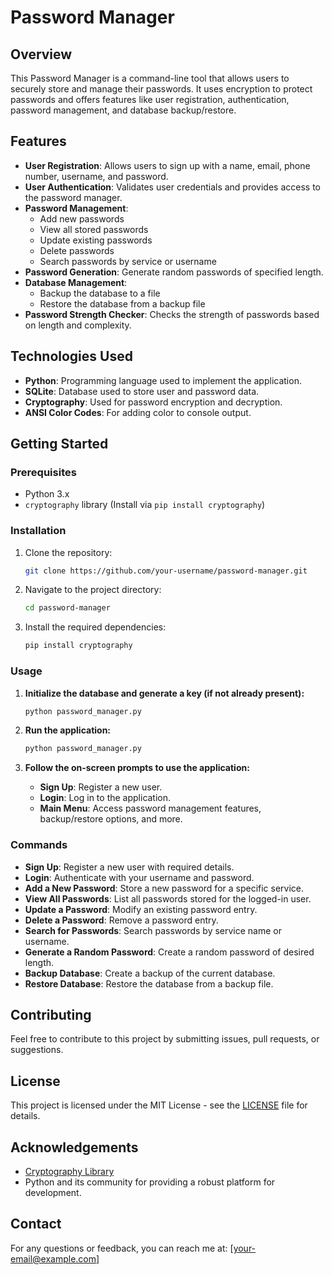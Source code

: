 # Password Manager

## Overview

This Password Manager is a command-line tool that allows users to securely store and manage their passwords. It uses encryption to protect passwords and offers features like user registration, authentication, password management, and database backup/restore.

## Features

- **User Registration**: Allows users to sign up with a name, email, phone number, username, and password.
- **User Authentication**: Validates user credentials and provides access to the password manager.
- **Password Management**:
  - Add new passwords
  - View all stored passwords
  - Update existing passwords
  - Delete passwords
  - Search passwords by service or username
- **Password Generation**: Generate random passwords of specified length.
- **Database Management**:
  - Backup the database to a file
  - Restore the database from a backup file
- **Password Strength Checker**: Checks the strength of passwords based on length and complexity.

## Technologies Used

- **Python**: Programming language used to implement the application.
- **SQLite**: Database used to store user and password data.
- **Cryptography**: Used for password encryption and decryption.
- **ANSI Color Codes**: For adding color to console output.

## Getting Started

### Prerequisites

- Python 3.x
- `cryptography` library (Install via `pip install cryptography`)

### Installation

1. Clone the repository:
    ```bash
    git clone https://github.com/your-username/password-manager.git
    ```
2. Navigate to the project directory:
    ```bash
    cd password-manager
    ```

3. Install the required dependencies:
    ```bash
    pip install cryptography
    ```

### Usage

1. **Initialize the database and generate a key (if not already present):**
    ```bash
    python password_manager.py
    ```

2. **Run the application:**
    ```bash
    python password_manager.py
    ```

3. **Follow the on-screen prompts to use the application:**
    - **Sign Up**: Register a new user.
    - **Login**: Log in to the application.
    - **Main Menu**: Access password management features, backup/restore options, and more.

### Commands

- **Sign Up**: Register a new user with required details.
- **Login**: Authenticate with your username and password.
- **Add a New Password**: Store a new password for a specific service.
- **View All Passwords**: List all passwords stored for the logged-in user.
- **Update a Password**: Modify an existing password entry.
- **Delete a Password**: Remove a password entry.
- **Search for Passwords**: Search passwords by service name or username.
- **Generate a Random Password**: Create a random password of desired length.
- **Backup Database**: Create a backup of the current database.
- **Restore Database**: Restore the database from a backup file.

## Contributing

Feel free to contribute to this project by submitting issues, pull requests, or suggestions.

## License

This project is licensed under the MIT License - see the [LICENSE](LICENSE) file for details.

## Acknowledgements

- [Cryptography Library](https://cryptography.io/)
- Python and its community for providing a robust platform for development.

## Contact

For any questions or feedback, you can reach me at: [your-email@example.com]

